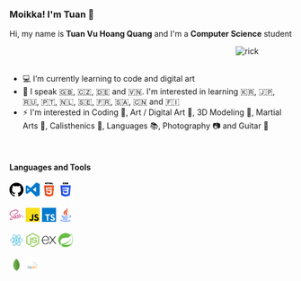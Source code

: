 ### Moikka! I'm Tuan 👋
Hi, my name is **Tuan Vu Hoang Quang** and I'm a **Computer Science** student

<span><img width="20%" align="right" alt="rick" src="https://media.giphy.com/media/kyKuZzsa6bShl3SaHe/giphy.gif" /><span/>
<br><br>

- :computer: I’m currently learning to code and digital art
- :blue_book: I speak :uk:, :czech_republic:, :de: and :vietnam:. I'm interested in learning :kr:, :jp:, :ru:, :portugal:, :netherlands:, :sweden:, :fr:, :saudi_arabia:, :cn: and :finland: 
- :zap: I'm interested in Coding :scroll:, Art / Digital Art :art:, 3D Modeling :sunrise_over_mountains:, Martial Arts :kimono:, Calisthenics :muscle:, Languages :books:, Photography :camera: and Guitar :musical_score:
<br>

#### Languages and Tools
<div>
    <p>
      <code><img width="5%" src="https://github.com/Niyutoraru/Niyutoraru/blob/master/img/github.svg?raw=true"></code>
      <code><img width="5%" src="https://github.com/Niyutoraru/Niyutoraru/blob/master/img/vscode.svg?raw=true"></code>
      <code><img width="5%" src="https://github.com/Niyutoraru/Niyutoraru/blob/master/img/html.svg?raw=true"></code>
      <code><img width="5%" src="https://github.com/Niyutoraru/Niyutoraru/blob/master/img/css.svg?raw=true"></code>
      <br><br>
      <code><img width="5%" src="https://github.com/Niyutoraru/Niyutoraru/blob/master/img/sass.svg?raw=true"></code>
      <code><img width="5%" src="https://github.com/Niyutoraru/Niyutoraru/blob/master/img/javascript.svg?raw=true"></code>
      <code><img width="5%" src="https://github.com/Niyutoraru/Niyutoraru/blob/master/img/typescript.svg?raw=true"></code>
      <code><img width="5%" src="https://github.com/Niyutoraru/Niyutoraru/blob/master/img/java.svg?raw=true"></code>
      <br><br>
      <code><img width="5%" src="https://github.com/Niyutoraru/Niyutoraru/blob/master/img/reactjs.svg?raw=true"></code>
      <code><img width="5%" src="https://github.com/Niyutoraru/Niyutoraru/blob/master/img/nodejs.svg?raw=true"></code>
      <code><img width="5%" src="https://github.com/Niyutoraru/Niyutoraru/blob/master/img/express.svg?raw=true"></code>
      <code><img width="5%" src="https://github.com/Niyutoraru/Niyutoraru/blob/master/img/spring.svg?raw=true"></code>
      <br><br>
      <code><img width="5%" src="https://github.com/Niyutoraru/Niyutoraru/blob/master/img/mongodb.svg?raw=true"></code>
      <code><img width="5%" src="https://github.com/Niyutoraru/Niyutoraru/blob/master/img/mysql.svg?raw=true"></code>
    <p/>
<div/>
<!--
**Niyutoraru/Niyutoraru** is a ✨ _special_ ✨ repository because its `README.md` (this file) appears on your GitHub profile.

GIF Links:
https://giphy.com/stickers/hacktiv8-code-error-laptop-Ll22OhMLAlVDb8UQWe
https://giphy.com/stickers/Sushiboxru-cat-kitten-sushistik-f6hnhHkks8bk4jwjh3
https://giphy.com/stickers/rickandmorty-season-4-episode-8-rick-and-morty-kyKuZzsa6bShl3SaHe

Here are some ideas to get you started:

- 🔭 I’m currently working on ...
- 🌱 I’m currently learning ...
- 👯 I’m looking to collaborate on ...
- 🤔 I’m looking for help with ...
- 💬 Ask me about ...
- 📫 How to reach me: ...
- 😄 Pronouns: ...
- ⚡ Fun fact: ...
-->
